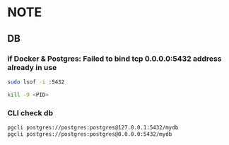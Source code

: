 # NOTE

## DB

### if Docker & Postgres: Failed to bind tcp 0.0.0.0:5432 address already in use

``` bash
sudo lsof -i :5432
```

``` bash
kill -9 <PID>
```

### CLI check db

``` bash
pgcli postgres://postgres:postgres@127.0.0.1:5432/mydb
pgcli postgres://postgres:postgres@0.0.0.0:5432/mydb
```

